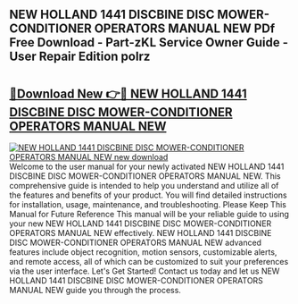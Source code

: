 ## NEW HOLLAND 1441 DISCBINE DISC MOWER-CONDITIONER OPERATORS MANUAL NEW PDf Free Download - Part-zKL Service Owner Guide - User Repair Edition poIrz

# <h2><a href="http://bc74758.oget.top/?id=NEW+HOLLAND+1441+DISCBINE+DISC+MOWER-CONDITIONER+OPERATORS+MANUAL+NEW">🔗Download New 👉🔴 NEW HOLLAND 1441 DISCBINE DISC MOWER-CONDITIONER OPERATORS MANUAL NEW</a></h2>

[![NEW HOLLAND 1441 DISCBINE DISC MOWER-CONDITIONER OPERATORS MANUAL NEW new download](https://i.imgur.com/5g1atiW.png)](http://bc74758.oget.top/?id=NEW+HOLLAND+1441+DISCBINE+DISC+MOWER-CONDITIONER+OPERATORS+MANUAL+NEW)
Welcome to the user manual for your newly activated NEW HOLLAND 1441 DISCBINE DISC MOWER-CONDITIONER OPERATORS MANUAL NEW. This comprehensive guide is intended to help you understand and utilize all of the features and benefits of your product. You will find detailed instructions for installation, usage, maintenance, and troubleshooting. Please Keep This Manual for Future Reference This manual will be your reliable guide to using your new NEW HOLLAND 1441 DISCBINE DISC MOWER-CONDITIONER OPERATORS MANUAL NEW effectively. NEW HOLLAND 1441 DISCBINE DISC MOWER-CONDITIONER OPERATORS MANUAL NEW advanced features include object recognition, motion sensors, customizable alerts, and remote access, all of which can be customized to suit your preferences via the user interface. Let's Get Started! Contact us today and let us NEW HOLLAND 1441 DISCBINE DISC MOWER-CONDITIONER OPERATORS MANUAL NEW guide you through the process.
